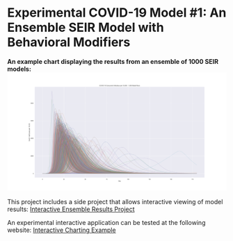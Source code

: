 # Experimental COVID-19 Model #1: An Ensemble SEIR Model with Behavioral Modifiers

**An example chart displaying the results from an ensemble of 1000 SEIR models:**
![Example 1000 member ensemble model for infectious persons per 10,000](figures/all_models_concurrent_infectious_per_10_000.png)


This project includes a side project that allows interactive viewing of model results:
[Interactive Ensemble Results Project](https://mwmckenzie.github.io/COVID_19_Ensemble_Results_Viewer/)

An experimental interactive application can be tested at the following website:
[Interactive Charting Example](https://mybinder.org/v2/gh/mwmckenzie/COVID_19_Ensemble_Results_Viewer/master?filepath=index.ipynb)



